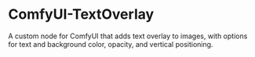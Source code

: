 # ComfyUI-TextOverlay
A custom node for ComfyUI that adds text overlay to images, with options for text and background color, opacity, and vertical positioning.
